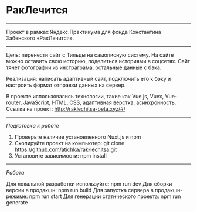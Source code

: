 # РакЛечится
---
Проект в рамках Яндекс.Практикума для фонда Константина Хабенского «РакЛечится». 
***
Цель: перенести сайт с Тильды на самописную систему. На сайте можно оставить свою историю, поделиться историями в соцсетях. Сайт тянет фотографии из инстраграма, остальные данные с бэка. 

Реализация: написать адаптивный сайт, подключить его к бэку и настроить формат отправки данных на сервер.

В проекте использовались технологии, такие как Vue.js, Vuex, Vue-router, JavaScript, HTML, CSS, адаптивная вёрстка, асинхронность.
Ссылка на проект:
http://raklechitsa-beta.xyz/#/

---

*Подготовка к работе*

1. Проверьте наличие установленного Nuxt.js и npm
2. Скопируйте проект на компьютер: git clone https://github.com/atichka/rak-lechitsa.git
3. Установите зависимости: npm install

---

*Работа*

Для локальной разработки используйте: npm run dev
Для сборки версии в продакшн: npm run build
Для запустка сервера в продакшн-режиме: npm run start
Для генерации статического проекта: npm run generate

